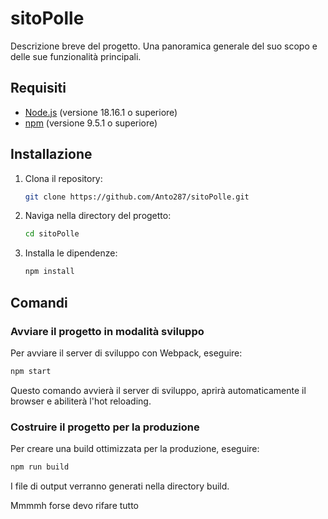 # sitoPolle

Descrizione breve del progetto. Una panoramica generale del suo scopo e delle sue funzionalità principali.

## Requisiti

- [Node.js](https://nodejs.org/) (versione 18.16.1 o superiore)
- [npm](https://www.npmjs.com/) (versione 9.5.1 o superiore)

## Installazione

1. Clona il repository:
    ```sh
    git clone https://github.com/Anto287/sitoPolle.git
    ```

2. Naviga nella directory del progetto:
    ```sh
    cd sitoPolle
    ```

3. Installa le dipendenze:
    ```sh
    npm install
    ```

## Comandi

### Avviare il progetto in modalità sviluppo

Per avviare il server di sviluppo con Webpack, eseguire:

```sh
npm start
```

Questo comando avvierà il server di sviluppo, aprirà automaticamente il browser e abiliterà l'hot reloading.

### Costruire il progetto per la produzione

Per creare una build ottimizzata per la produzione, eseguire:

```sh
npm run build
```

I file di output verranno generati nella directory build.


Mmmmh forse devo rifare tutto